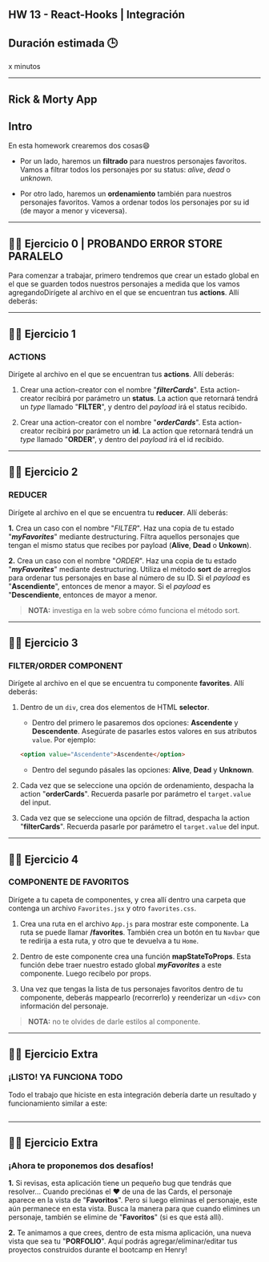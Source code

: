 ## HW 13 - React-Hooks | Integración

## Duración estimada 🕒

x minutos

---

## Rick & Morty App

## Intro

En esta homework crearemos dos cosas😄

-  Por un lado, haremos un **filtrado** para nuestros personajes favoritos. Vamos a filtrar todos los personajes por su status: _alive_, _dead_ o _unknown_.

-  Por otro lado, haremos un **ordenamiento** también para nuestros personajes favoritos. Vamos a ordenar todos los personajes por su id (de mayor a menor y viceversa).

---

## 👩‍💻 Ejercicio 0 | PROBANDO ERROR STORE PARALELO

Para comenzar a trabajar, primero tendremos que crear un estado global en el que se guarden todos nuestros personajes a medida que los vamos agregandoDirígete al archivo en el que se encuentran tus **actions**. Allí deberás:


---

## 👩‍💻 Ejercicio 1

### **ACTIONS**

Dirígete al archivo en el que se encuentran tus **actions**. Allí deberás:

1. Crear una action-creator con el nombre "**_filterCards_**". Esta action-creator recibirá por parámetro un **status**. La action que retornará tendrá un _type_ llamado "**FILTER**", y dentro del _payload_ irá el status recibido.

2. Crear una action-creator con el nombre "**_orderCards_**". Esta action-creator recibirá por parámetro un **id**. La action que retornará tendrá un _type_ llamado "**ORDER**", y dentro del _payload_ irá el id recibido.

---

## 👩‍💻 Ejercicio 2

### **REDUCER**

Dirígete al archivo en el que se encuentra tu **reducer**. Allí deberás:

**1.** Crea un caso con el nombre "_FILTER_". Haz una copia de tu estado "**_myFavorites_**" mediante destructuring. Filtra aquellos personajes que tengan el mismo status que recibes por payload (**Alive**, **Dead** o **Unkown**).

**2.** Crea un caso con el nombre "_ORDER_". Haz una copia de tu estado "**_myFavorites_**" mediante destructuring. Utiliza el método **sort** de arreglos para ordenar tus personajes en base al número de su ID. Si el _payload_ es "**Ascendiente**", entonces de menor a mayor. Si el _payload_ es "**Descendiente**, entonces de mayor a menor.

> **NOTA:** investiga en la web sobre cómo funciona el método sort.

---

## 👩‍💻 Ejercicio 3

### **FILTER/ORDER COMPONENT**

Dirígete al archivo en el que se encuentra tu componente **favorites**. Allí deberás:

1. Dentro de un `div`, crea dos elementos de HTML **selector**.

   -  Dentro del primero le pasaremos dos opciones: **Ascendente** y **Descendente**. Asegúrate de pasarles estos valores en sus atributos `value`. Por ejemplo:

   ```html
   <option value="Ascendente">Ascendente</option>
   ```

   -  Dentro del segundo pásales las opciones: **Alive**, **Dead** y **Unknown**.

2. Cada vez que se seleccione una opción de ordenamiento, despacha la action "**orderCards**". Recuerda pasarle por parámetro el `target.value` del input.

3. Cada vez que se seleccione una opción de filtrad, despacha la action "**filterCards**". Recuerda pasarle por parámetro el `target.value` del input.

---

## 👩‍💻 Ejercicio 4

### **COMPONENTE DE FAVORITOS**

Dirígete a tu capeta de componentes, y crea allí dentro una carpeta que contenga un archivo `Favorites.jsx` y otro `favorites.css`.

1. Crea una ruta en el archivo `App.js` para mostrar este componente. La ruta se puede llamar **/favorites**. También crea un botón en tu `Navbar` que te redirija a esta ruta, y otro que te devuelva a tu `Home`.

2. Dentro de este componente crea una función **mapStateToProps**. Esta función debe traer nuestro estado global _**myFavorites**_ a este componente. Luego recíbelo por props.

3. Una vez que tengas la lista de tus personajes favoritos dentro de tu componente, deberás mappearlo (recorrerlo) y reenderizar un `<div>` con información del personaje.

> **NOTA:** no te olvides de darle estilos al componente.

---

## 👩‍💻 Ejercicio Extra

### **¡LISTO! YA FUNCIONA TODO**

Todo el trabajo que hiciste en esta integración debería darte un resultado y funcionamiento similar a este:

<img src="./img/favDemostration.gif" alt="" />

---

## 👩‍💻 Ejercicio Extra

### **¡Ahora te proponemos dos desafíos!**

**1.** Si revisas, esta aplicación tiene un pequeño bug que tendrás que resolver... Cuando preciónas el ❤️ de una de las Cards, el personaje aparece en la vista de "**Favoritos**". Pero si luego eliminas el personaje, este aún permanece en esta vista. Busca la manera para que cuando elimines un personaje, también se elimine de "**Favoritos**" (si es que está allí).

**2.** Te animamos a que crees, dentro de esta misma aplicación, una nueva vista que sea tu "**PORFOLIO**". Aquí podrás agregar/eliminar/editar tus proyectos construidos durante el bootcamp en Henry!
